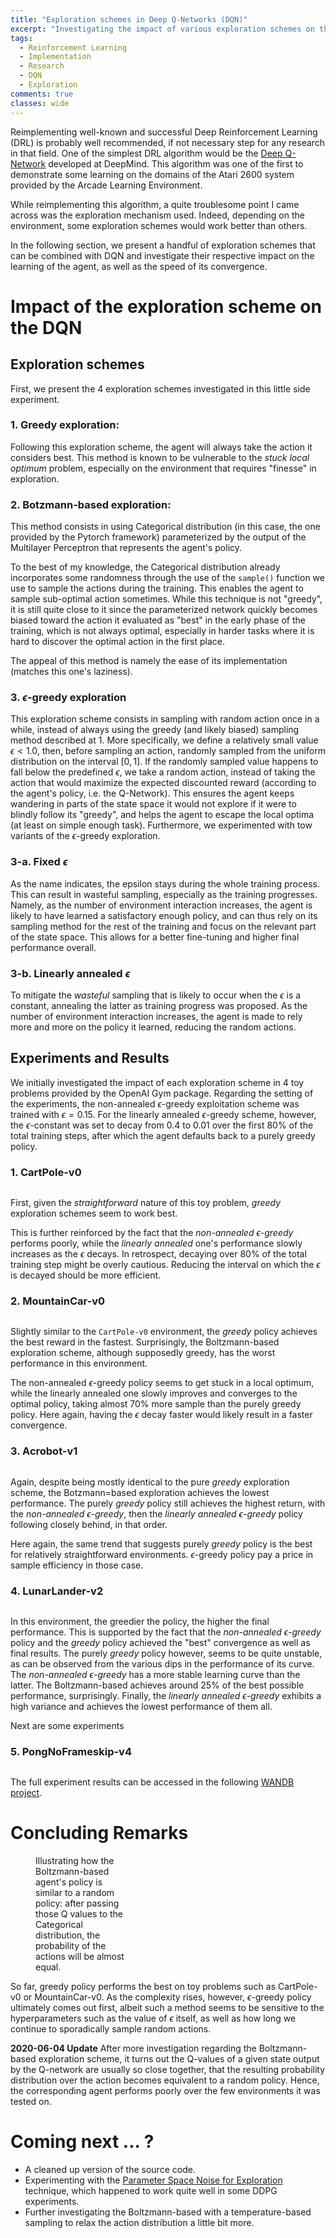 ```yaml
---
title: "Exploration schemes in Deep Q-Networks (DQN)"
excerpt: "Investigating the impact of various exploration schemes on the DQN performance and learning efficiency."
tags:
  - Reinforcement Learning
  - Implementation
  - Research
  - DQN
  - Exploration
comments: true
classes: wide
---
```


Reimplementing well-known and successful Deep Reinforcement Learning (DRL) is probably well recommended, if not necessary step for any research in that field.
One of the simplest DRL algorithm would be the <a href="https://arxiv.org/abs/1312.5602">Deep Q-Network</a> developed at DeepMind.
This algorithm was one of the first to demonstrate some learning on the domains of the Atari 2600 system provided by the Arcade Learning Environment.

While reimplementing this algorithm, a quite troublesome point I came across was the exploration mechanism used.
Indeed, depending on the environment, some exploration schemes would work better than others.

In the following section, we present a handful of exploration schemes that can be combined with DQN and investigate their respective impact on the learning of the agent, as well as the speed of its convergence.

# Impact of the exploration scheme on the DQN

## Exploration schemes
First, we present the 4 exploration schemes investigated in this little side experiment.

### 1. Greedy exploration:

Following this exploration scheme, the agent will always take the action it considers best. This method is known to be vulnerable to the *stuck local optimum* problem, especially on the environment that requires "finesse" in exploration.

### 2. Botzmann-based exploration:

This method consists in using Categorical distribution (in this case, the one provided by the Pytorch framework) parameterized by the output of the Multilayer Perceptron that represents the agent's policy.

To the best of my knowledge, the Categorical distribution already incorporates some randomness through the use of the `sample()` function we use to sample the actions during the training.
This enables the agent to sample sub-optimal action sometimes. While this technique is not "greedy", it is still quite close to it since the parameterized network quickly becomes biased toward the action it evaluated as "best" in the early phase of the training, which is not always optimal, especially in harder tasks where it is hard to discover the optimal action in the first place.

The appeal of this method is namely the ease of its implementation (matches this one's laziness).

### 3. $\epsilon$-greedy exploration

This exploration scheme consists in sampling with random action once in a while, instead of always using the greedy (and likely biased) sampling method described at 1.
More specifically, we define a relatively small value $\epsilon < 1.0$, then, before sampling an action, randomly sampled from the uniform distribution on the interval $[0,1]$.
If the randomly sampled value happens to fall below the predefined $\epsilon$, we take a random action, instead of taking the action that would maximize the expected discounted reward (according to the agent's policy, i.e. the Q-Network).
This ensures the agent keeps wandering in parts of the state space it would not explore if it were to blindly follow its "greedy", and helps the agent to escape the local optima (at least on simple enough task).
Furthermore, we experimented with tow variants of the $\epsilon$-greedy exploration.
<!-- TODO: The episode returns are average over 2 seeds. -->

### 3-a. Fixed $\epsilon$

As the name indicates, the epsilon stays during the whole training process.
This can result in wasteful sampling, especially as the training progresses.
Namely, as the number of environment interaction increases, the agent is likely to have learned a satisfactory enough policy, and can thus rely on its sampling method for the rest of the training and focus on the relevant part of the state space.
This allows for a better fine-tuning and higher final performance overall.

### 3-b. Linearly annealed $\epsilon$

To mitigate the *wasteful* sampling that is likely to occur when the $\epsilon$ is a constant, annealing the latter as training progress was proposed.
As the number of environment interaction increases, the agent is made to rely more and more on the policy it learned, reducing the random actions.

## Experiments and Results

We initially investigated the impact of each exploration scheme in 4 toy problems provided by the OpenAI Gym package.
Regarding the setting of the experiments, the non-annealed $\epsilon$-greedy exploitation scheme was trained with $\epsilon = 0.15$.
For the linearly annealed $\epsilon$-greedy scheme, however, the $\epsilon$-constant was set to decay from $0.4$ to $0.01$ over the first 80% of the total training steps, after which the agent defaults back to a purely greedy policy.

### 1. CartPole-v0

<img src="{{ site.url }}{{ site.baseurl }}/assets/images/posts/dqn_exploration/dqn_exploration_cartpole.svg" alt="">

First, given the *straightforward* nature of this toy problem, *greedy* exploration schemes seem to work best.

This is further reinforced by the fact that the *non-annealed $\epsilon$-greedy* performs poorly, while the *linearly annealed* one's performance slowly increases as the $\epsilon$ decays.
In retrospect, decaying over 80% of the total training step might be overly cautious. Reducing the interval on which the $\epsilon$ is decayed should be more efficient.

### 2. MountainCar-v0

<img src="{{ site.url }}{{ site.baseurl }}/assets/images/posts/dqn_exploration/dqn_exploration_mountaincar.svg" alt="">

Slightly similar to the `CartPole-v0` environment, the *greedy* policy achieves the best reward in the fastest.
Surprisingly, the Boltzmann-based exploration scheme, although supposedly greedy, has the worst performance in this environment.

The non-annealed $\epsilon$-greedy policy seems to get stuck in a local optimum, while the linearly annealed one slowly improves and converges to the optimal policy, taking almost 70% more sample than the purely greedy policy.
Here again, having the $\epsilon$ decay faster would likely result in a faster convergence.

### 3. Acrobot-v1

<img src="{{ site.url }}{{ site.baseurl }}/assets/images/posts/dqn_exploration/dqn_exploration_acrobot.svg" alt="">

Again, despite being mostly identical to the pure *greedy* exploration scheme, the Botzmann=based exploration achieves the lowest performance.
The purely *greedy* policy still achieves the highest return, with the *non-annealed $\epsilon$-greedy*, then the *linearly annealed $\epsilon$-greedy* policy following closely behind, in that order.

Here again, the same trend that suggests purely *greedy* policy is the best for relatively straightforward environments.
$\epsilon$-greedy policy pay a price in sample efficiency in those case.

### 4. LunarLander-v2

<img src="{{ site.url }}{{ site.baseurl }}/assets/images/posts/dqn_exploration/dqn_exploration_lunarlanderv2.svg" alt="">

In this environment, the greedier the policy, the higher the final performance.
This is supported by the fact that the *non-annealed $\epsilon$-greedy* policy and the *greedy* policy achieved the "best" convergence as well as final results.
The purely *greedy* policy however, seems to be quite unstable, as can be observed from the various dips in the performance of its curve.
The *non-annealed $\epsilon$-greedy* has a more stable learning curve than the latter.
The Boltzmann-based achieves around 25% of the best possible performance, surprisingly.
Finally, the *linearly annealed $\epsilon$-greedy* exhibits a high variance and achieves the lowest performance of them all.

Next are some experiments

### 5. PongNoFrameskip-v4
<img src="{{ site.url }}{{ site.baseurl }}/assets/images/posts/dqn_exploration/dqn_exploration_pong_noframeskip_v4.svg" alt="">

The full experiment results can be accessed in the following <a href="https://app.wandb.ai/dosssman/drlforge.dqn.exploration/reports/Impact-of-different-exploration-strategies-in-DQN--Vmlldzo5NzY4OA">WANDB project</a>.

# Concluding Remarks

<figure style="width: 30%" class="align-right">
  <img src="{{ site.url }}{{ site.baseurl }}/assets/images/posts/dqn_exploration/BoltzmanEqRandomPolicy.png" alt="">
  <figcaption>Illustrating how the Boltzmann-based agent's policy is similar to a random policy: after passing those Q values to the Categorical distribution, the probability of the actions will be almost equal.</figcaption>
</figure>

So far, greedy policy performs the best on toy problems such as CartPole-v0 or MountainCar-v0.
As the complexity rises, however, $\epsilon$-greedy policy ultimately comes out first, albeit such a method seems to be sensitive to the hyperparameters such as the value of $\epsilon$ itself, as well as how long we continue to sporadically sample random actions.

**2020-06-04 Update** After more investigation regarding the Boltzmann-based exploration scheme, it turns out the Q-values of a given state output by the Q-network are usually so close together, that the resulting probability distribution over the action becomes equivalent to a random policy. Hence, the corresponding agent performs poorly over the few environments it was tested on.


# Coming next ... ?

- A cleaned up version of the source code.
- Experimenting with the <a href="https://arxiv.org/abs/1706.01905">Parameter Space Noise for Exploration</a> technique, which happened to work quite well in some DDPG experiments.
- Further investigating the Boltzmann-based with a temperature-based sampling to relax the action distribution a little bit more.
